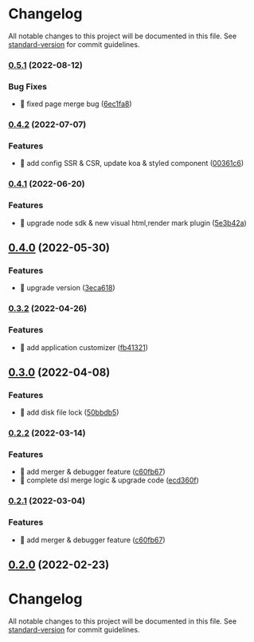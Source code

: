 # Changelog

All notable changes to this project will be documented in this file. See [standard-version](https://github.com/conventional-changelog/standard-version) for commit guidelines.

### [0.5.1](https://github.com/foxpage/foxpage-sdk-js/compare/v0.4.2...v0.5.1) (2022-08-12)


### Bug Fixes

* 🐛 fixed page merge bug ([6ec1fa8](https://github.com/foxpage/foxpage-sdk-js/commit/6ec1fa8fabb62503007c98de16fd599e814ca718))

### [0.4.2](https://github.com/foxpage/foxpage-sdk-js/compare/v0.4.1...v0.4.2) (2022-07-07)


### Features

* 🎸 add config SSR & CSR, update koa & styled component ([00361c6](https://github.com/foxpage/foxpage-sdk-js/commit/00361c69a681a16524e685720c3a8b9ab45e06a3))

### [0.4.1](https://github.com/foxpage/foxpage-sdk-js/compare/v0.4.0...v0.4.1) (2022-06-20)


### Features

* 🎸 upgrade node sdk & new visual html,render mark plugin ([5e3b42a](https://github.com/foxpage/foxpage-sdk-js/commit/5e3b42a09a6cb9168053d4bdfda98ababe689d8f))

## [0.4.0](https://github.com/foxpage/foxpage-sdk-js/compare/v0.3.2...v0.4.0) (2022-05-30)


### Features

* 🎸 upgrade version ([3eca618](https://github.com/foxpage/foxpage-sdk-js/commit/3eca61824603caaf4c967f671d0da4ecaace8a82))

### [0.3.2](https://github.com/foxpage/foxpage-sdk-js/compare/v0.3.0...v0.3.2) (2022-04-26)

### Features

- 🎸 add application customizer ([fb41321](https://github.com/foxpage/foxpage-sdk-js/commit/fb41321291e9d1b0f21dc48cd6bf6f583016e95f))

## [0.3.0](https://github.com/foxpage/foxpage-sdk-js/compare/v0.2.2...v0.3.0) (2022-04-08)

### Features

- 🎸 add disk file lock ([50bbdb5](https://github.com/foxpage/foxpage-sdk-js/commit/50bbdb5726602c9b84291f1e84847c84fba706df))

### [0.2.2](https://github.com/foxpage/foxpage-sdk-js/compare/v0.2.0...v0.2.2) (2022-03-14)

### Features

- 🎸 add merger & debugger feature ([c60fb67](https://github.com/foxpage/foxpage-sdk-js/commit/c60fb67060d57d09bb62076b6c63e72e94e4c7ac))
- 🎸 complete dsl merge logic & upgrade code ([ecd360f](https://github.com/foxpage/foxpage-sdk-js/commit/ecd360f7b6564b5549f6f9e6e43c335b867c43b7))

### [0.2.1](https://github.com/foxpage/foxpage-sdk-js/compare/v0.2.0...v0.2.1) (2022-03-04)

### Features

- 🎸 add merger & debugger feature ([c60fb67](https://github.com/foxpage/foxpage-sdk-js/commit/c60fb67060d57d09bb62076b6c63e72e94e4c7ac))

## [0.2.0](https://github.com/foxpage/foxpage-sdk-js/compare/v0.5.0...v0.2.0) (2022-02-23)

# Changelog

All notable changes to this project will be documented in this file. See [standard-version](https://github.com/conventional-changelog/standard-version) for commit guidelines.
